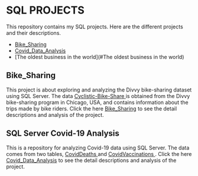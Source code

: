# SQL PROJECTS 

This repository contains my SQL projects. Here are the different projects and their descriptions.

- [Bike_Sharing](#Bike-Sharing)
- [Covid_Data_Analysis](#Covid_Data_Analysis)
- [The oldest business in the world](#The oldest business in the world)


## Bike_Sharing
This project is about exploring and analyzing the Divvy bike-sharing dataset using SQL Server. The data <a href="https://www.divvybikes.com/system-data">Cyclistic-Bike-Share </a> is obtained from the Divvy bike-sharing program in Chicago, USA, and contains information about the trips made by bike riders. Click the here [Bike_Sharing](https://github.com/nguneonard/SQL_Projects/tree/main/Bike%20Sharing) to see the detail descriptions and analysis of the project.

## SQL Server Covid-19 Analysis
This is a repository for analyzing Covid-19 data using SQL Server. The data comes from two tables, <a href="https://raw.githubusercontent.com/owid/covid-19-data/master/public/data/cases_deaths/full_data.csv">CovidDeaths </a>  and <a href="https://raw.githubusercontent.com/owid/covid-19-data/master/public/data/vaccinations/vaccinations.csv"> CovidVaccinations </a>. Click the here 
[Covid_Data_Analysis](https://github.com/nguneonard/SQL_Projects/tree/main/Covid_Data_Analysis) to see the detail descriptions and analysis of the project.
